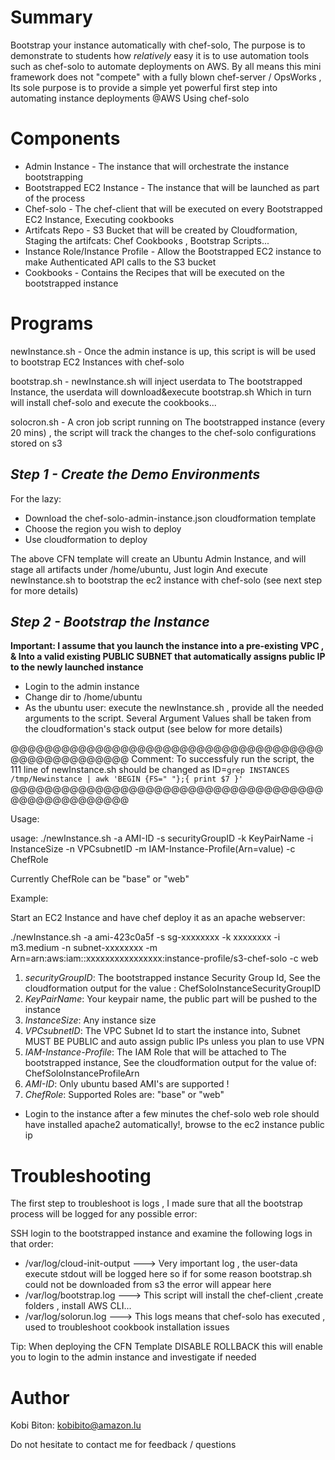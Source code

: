 Summary
=======
Bootstrap your instance automatically with chef-solo, The purpose is to demonstrate to students how *relatively* easy it is to use automation tools such as chef-solo to automate deployments on AWS.
By all means this mini framework does not "compete" with a fully blown chef-server / OpsWorks , Its sole purpose is to provide a simple yet powerful first step into automating instance deployments @AWS Using chef-solo


Components
==========

* Admin Instance - The instance that will orchestrate the instance bootstrapping
* Bootstrapped EC2 Instance - The instance that will be launched as part of the process
* Chef-solo - The chef-client that will be executed on every Bootstrapped EC2 Instance, Executing cookbooks
* Artifcats Repo - S3 Bucket that will be created by Cloudformation, Staging the artifcats: Chef Cookbooks , Bootstrap Scripts...
* Instance Role/Instance Profile - Allow the Bootstrapped EC2 instance to make Authenticated API calls to the S3 bucket 
* Cookbooks - Contains the Recipes that will be executed on the bootstrapped instance


Programs
========

newInstance.sh - Once the admin instance is up, this script is will be used to bootstrap EC2 Instances with chef-solo

bootstrap.sh - newInstance.sh will inject userdata to The bootstrapped Instance, the userdata will download&execute bootstrap.sh
               Which in turn will install chef-solo and execute the cookbooks...

solocron.sh - A cron job script running on The bootstrapped instance (every 20 mins) , the script will track the changes to the chef-solo
              configurations stored on s3

*Step 1 - Create the Demo Environments*
---------------------------------------

For the lazy:

- Download the chef-solo-admin-instance.json cloudformation template
- Choose the region you wish to deploy 
- Use cloudformation to deploy

The above CFN template will create an Ubuntu Admin Instance, and will stage all artifacts under /home/ubuntu, Just login
And execute newInstance.sh to bootstrap the ec2 instance with chef-solo (see next step for more details)


*Step 2 - Bootstrap the Instance*
---------------------------------

****Important: I assume that you launch the instance into a pre-existing VPC , & Into a valid existing PUBLIC SUBNET that automatically assigns public IP
               to the newly launched instance****

- Login to the admin instance
- Change dir to /home/ubuntu
- As the ubuntu user: execute the newInstance.sh , provide all the needed arguments to the script.
  Several Argument Values shall be taken from the cloudformation's stack output (see below for more details)

@@@@@@@@@@@@@@@@@@@@@@@@@@@@@@@@@@@@@@@@@@@@@@@@@@@
Comment: To successfuly run the script, the 111 line of newInstance.sh should be changed as
ID=`grep INSTANCES /tmp/Newinstance | awk 'BEGIN {FS=" "};{ print $7 }'`
@@@@@@@@@@@@@@@@@@@@@@@@@@@@@@@@@@@@@@@@@@@@@@@@@@@

Usage:

usage:  ./newInstance.sh -a AMI-ID -s securityGroupID -k KeyPairName -i InstanceSize -n VPCsubnetID -m IAM-Instance-Profile(Arn=value) -c ChefRole

Currently ChefRole can be "base" or "web"

Example:

Start an EC2 Instance and have chef deploy it as an apache webserver:

 ./newInstance.sh -a ami-423c0a5f -s sg-xxxxxxxx -k xxxxxxxx -i m3.medium -n subnet-xxxxxxxx -m Arn=arn:aws:iam::xxxxxxxxxxxxxxxx:instance-profile/s3-chef-solo -c web
 
 
 1. *securityGroupID*: The bootstrapped instance Security Group Id, See the cloudformation output for the value : ChefSoloInstanceSecurityGroupID
 2. *KeyPairName*: Your keypair name, the public part will be pushed to the instance
 3. *InstanceSize*: Any instance size
 4. *VPCsubnetID*: The VPC Subnet Id to start the instance into, Subnet MUST BE PUBLIC and auto assign public IPs unless you plan to use VPN
 5. *IAM-Instance-Profile*: The IAM Role that will be attached to The bootstrapped instance, See the cloudformation output for the value of: ChefSoloInstanceProfileArn
 6. *AMI-ID*:  Only ubuntu based AMI's are supported !
 7. *ChefRole*: Supported Roles are:  "base" or "web"

- Login to the instance after a few minutes the chef-solo web role should have installed apache2 automatically!, browse to the ec2 instance public ip

Troubleshooting
===============

 The first step to troubleshoot is logs , I made sure that all the bootstrap process will be logged for any possible error:
 
 SSH login to the bootstrapped instance and examine the following logs in that order:
   
 - /var/log/cloud-init-output ---> Very important log , the user-data execute stdout will be logged here so if for some reason
   bootstrap.sh could not be downloaded from s3 the error will appear here
 - /var/log/bootstrap.log ---> This script will install the chef-client ,create folders  , install AWS CLI...
 - /var/log/solorun.log ---> This logs means that chef-solo has executed , used to troubleshoot cookbook installation issues
 
 Tip: When deploying the CFN Template DISABLE ROLLBACK this will enable you to login to the admin instance and investigate if needed

Author
======

Kobi Biton:  kobibito@amazon.lu

Do not hesitate to contact me for feedback / questions


